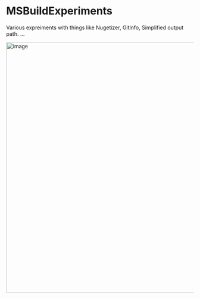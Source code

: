 # MSBuildExperiments
Various expreiments with things like Nugetizer, GitInfo, Simplified output path. ...

<img width="672" alt="image" src="https://github.com/ThreeSteve/MSBuildExperiments/assets/99689011/23b8414b-d9be-46ef-90ac-f6aa0d760cda">
